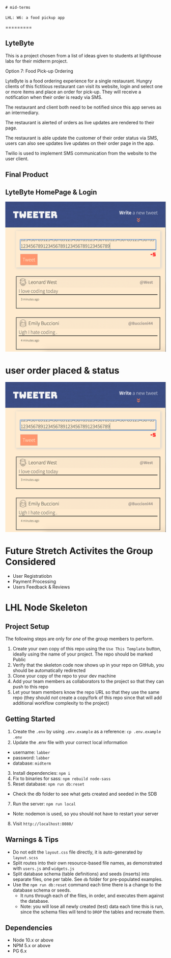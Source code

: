                                                                                                                         # mid-terms
                                                                                                          LHL: W6: a food pickup app 
=========

## LyteByte

This is a project chosen from a list of ideas given to students at lighthouse labs for their midterm project.

Option 7: Food Pick-up Ordering

LyteByte is a food ordering experience for a single restaurant. Hungry clients of this fictitious restaurant can visit its website, login and select one or more items and place an order for pick-up. They will receive a notification when their order is ready via SMS.

The restaurant and client both need to be notified since this app serves as an intermediary.

The restaurant is alerted of orders as live updates are rendered to their page.

The restaurant is able update the customer of their order status via SMS, users can also see updates live updates on their order page in the app.  
 
Twilio is used to implement SMS communication from the website to the user client.


## Final Product

## LyteByte HomePage & Login 
!["login - desk](https://github.com/drystar/tweeter/blob/master/docs/char-count-800.png?raw=true)

# user order placed & status
!["user order - mob](https://github.com/drystar/tweeter/blob/master/docs/char-count-800.png?raw=true)


Future Stretch Activites the Group Considered
=========

- User Registratiobn 
- Payment Processing 
- Users Feedback & Reviews



LHL Node Skeleton
=========

## Project Setup

The following steps are only for _one_ of the group members to perform.

1. Create your own copy of this repo using the `Use This Template` button, ideally using the name of your project. The repo should be marked Public
2. Verify that the skeleton code now shows up in your repo on GitHub, you should be automatically redirected
3. Clone your copy of the repo to your dev machine
4. Add your team members as collaborators to the project so that they can push to this repo
5. Let your team members know the repo URL so that they use the same repo (they should _not_ create a copy/fork of this repo since that will add additional workflow complexity to the project)


## Getting Started

1. Create the `.env` by using `.env.example` as a reference: `cp .env.example .env`
2. Update the .env file with your correct local information 
  - username: `labber` 
  - password: `labber` 
  - database: `midterm`
3. Install dependencies: `npm i`
4. Fix to binaries for sass: `npm rebuild node-sass`
5. Reset database: `npm run db:reset`
  - Check the db folder to see what gets created and seeded in the SDB
7. Run the server: `npm run local`
  - Note: nodemon is used, so you should not have to restart your server
8. Visit `http://localhost:8080/`

## Warnings & Tips

- Do not edit the `layout.css` file directly, it is auto-generated by `layout.scss`
- Split routes into their own resource-based file names, as demonstrated with `users.js` and `widgets.js`
- Split database schema (table definitions) and seeds (inserts) into separate files, one per table. See `db` folder for pre-populated examples. 
- Use the `npm run db:reset` command each time there is a change to the database schema or seeds. 
  - It runs through each of the files, in order, and executes them against the database. 
  - Note: you will lose all newly created (test) data each time this is run, since the schema files will tend to `DROP` the tables and recreate them.

## Dependencies

- Node 10.x or above
- NPM 5.x or above
- PG 6.x
